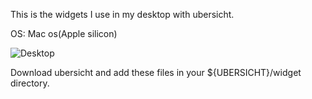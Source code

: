 This is the widgets I use in my desktop with ubersicht.

OS: Mac os(Apple silicon)

![Desktop](Desktop.png)

Download ubersicht and add these files in your ${UBERSICHT}/widget directory.

